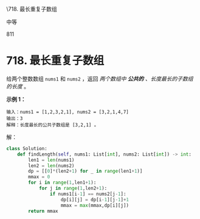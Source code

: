 \718. 最长重复子数组





中等





811





# 718. 最长重复子数组

给两个整数数组 `nums1` 和 `nums2` ，返回 *两个数组中 **公共的** 、长度最长的子数组的长度* 。

 

**示例 1：**

```
输入：nums1 = [1,2,3,2,1], nums2 = [3,2,1,4,7]
输出：3
解释：长度最长的公共子数组是 [3,2,1] 。
```

解：

```python
class Solution:
    def findLength(self, nums1: List[int], nums2: List[int]) -> int:
        len1 = len(nums1)
        len2 = len(nums2)
        dp = [[0]*(len2+1) for _ in range(len1+1)]
        mmax = 0
        for i in range(1,len1+1):
            for j in range(1,len2+1):
                if nums1[i-1] == nums2[j-1]:
                    dp[i][j] = dp[i-1][j-1]+1
                    mmax = max(mmax,dp[i][j])
        return mmax
        
```

